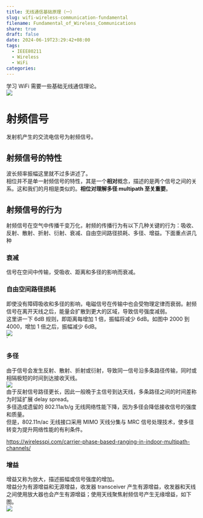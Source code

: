 ```yaml
---
title: 无线通信基础原理（一）
slug: wifi-wireless-communication-fundamental
filename: Fundamental_of_Wireless_Communications
share: true
draft: false
date: 2024-06-19T23:29:42+08:00
tags:
  - IEEE80211
  - Wireless
  - WiFi
categories: 
---
```


学习 WiFi 需要一些基础无线通信理论。<br>
![](https://img.jacksonwang28.top/2024/06/14b3606032cb762104032bbfb6f75b50.png)

# 射频信号
发射机产生的交流电信号为射频信号。

## 射频信号的特性
波长频率振幅这里就不过多讲述了。<br>
相位并不是单一射频信号的特性，其是一个**相对**概念，描述的是两个信号之间的关系。这和我们的月相是类似的。**相位对理解多径 multipath 至关重要**。

## 射频信号的行为
射频信号在空气中传播千变万化，射频的传播行为有以下几种关键的行为：吸收、反射、散射、折射、衍射、衰减、自由空间路径损耗、多径、增益。下面重点讲几种<br>

### 衰减
信号在空间中传输，受吸收、距离和多径的影响而衰减。

### 自由空间路径损耗
即使没有障碍吸收和多径的影响，电磁信号在传输中也会受物理定律而衰弱。射频信号在离开天线之后，能量会扩散到更大的区域，导致信号强度减弱。<br>
这里讲一下 6dB 规则，即距离每增加 1 倍，振幅将减少 6dB。如图中 2000 到 4000，增加 1 倍之后，振幅减少 6dB。<br>
![](https://img.jacksonwang28.top/2024/06/e503ef0b04a58dba1947b6602f0c6fb3.png)<br>`

### 多径
由于信号会发生反射、散射、折射或衍射，导致同一信号沿多条路径传输，同时或相隔极短的时间到达接收天线。<br>
![](https://img.jacksonwang28.top/2024/06/3b0bac646faef2045c408753b7248cc6.png)<br>
由于反射信号路径更长，因此一般晚于主信号到达天线，多条路径之间的时间差称为时延扩展 delay spread。<br>
多径造成遗留的 802.11a/b/g 无线网络性能下降，因为多径会降低接收信号的强度和质量。<br>
但是，802.11n/ac 无线接口采用 MIMO 天线分集与 MRC 信号处理技术，使多径转变为提升网络性能的有利条件。<br>

https://wirelesspi.com/carrier-phase-based-ranging-in-indoor-multipath-channels/

### 增益
增益又称为放大，描述振幅或信号强度的增加。<br>
增益分为有源增益和无源增益，收发器 transceiver 产生有源增益，收发器和天线之间使用放大器也会产生有源增益；使用天线聚焦射频信号产生无缘增益，如下图。<br>
![](https://img.jacksonwang28.top/2024/06/6a4be86a98cfbf4c24a96a3cedad5b2a.png)